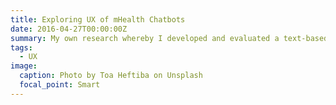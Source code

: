 ```yaml
---
title: Exploring UX of mHealth Chatbots
date: 2016-04-27T00:00:00Z
summary: My own research whereby I developed and evaluated a text-based SMS conversational agent for student well-being
tags:
  - UX
image:
  caption: Photo by Toa Heftiba on Unsplash
  focal_point: Smart
---
```

